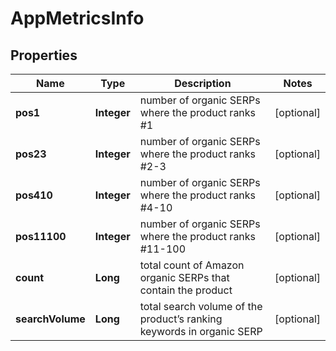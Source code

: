 

# AppMetricsInfo


## Properties

| Name | Type | Description | Notes |
|------------ | ------------- | ------------- | -------------|
|**pos1** | **Integer** | number of organic SERPs where the product ranks #1 |  [optional] |
|**pos23** | **Integer** | number of organic SERPs where the product ranks #2-3 |  [optional] |
|**pos410** | **Integer** | number of organic SERPs where the product ranks #4-10 |  [optional] |
|**pos11100** | **Integer** | number of organic SERPs where the product ranks #11-100 |  [optional] |
|**count** | **Long** | total count of Amazon organic SERPs that contain the product |  [optional] |
|**searchVolume** | **Long** | total search volume of the product’s ranking keywords in organic SERP |  [optional] |



